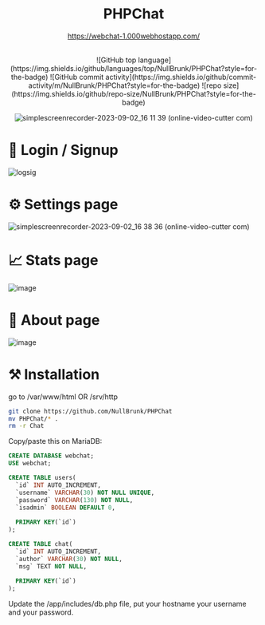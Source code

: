 <div align="center">
   
# PHPChat  

https://webchat-1.000webhostapp.com/
  
<br/> 
![GitHub top language](https://img.shields.io/github/languages/top/NullBrunk/PHPChat?style=for-the-badge)
![GitHub commit activity](https://img.shields.io/github/commit-activity/m/NullBrunk/PHPChat?style=for-the-badge)
![repo size](https://img.shields.io/github/repo-size/NullBrunk/PHPChat?style=for-the-badge)

![simplescreenrecorder-2023-09-02_16 11 39 (online-video-cutter com)](https://github.com/NullBrunk/PHPChat/assets/125673909/b14b05ed-f002-489e-b568-db3ab0a5cb9b)
</div>

# 🔐 Login / Signup
![logsig](https://github.com/NullBrunk/PHPChat/assets/125673909/ea198379-ee30-421b-8bf9-d4c9a8c84274)

# ⚙️ Settings page
![simplescreenrecorder-2023-09-02_16 38 36 (online-video-cutter com)](https://github.com/NullBrunk/PHPChat/assets/125673909/672b8596-6146-4404-b13e-da1b2b09927a)

# 📈 Stats page 
![image](https://github.com/NullBrunk/PHPChat/assets/125673909/5a893e6b-773b-4707-b018-0451eef32524)


# 🔎 About page
![image](https://github.com/NullBrunk/PHPChat/assets/125673909/3e59c72d-0ccd-4fbf-ad60-e1d4d3c2d5fa)



# ⚒️ Installation

go to /var/www/html OR /srv/http
```bash
git clone https://github.com/NullBrunk/PHPChat
mv PHPChat/* .
rm -r Chat
```

Copy/paste this on MariaDB:

```sql
CREATE DATABASE webchat;
USE webchat;

CREATE TABLE users(
  `id` INT AUTO_INCREMENT,
  `username` VARCHAR(30) NOT NULL UNIQUE,
  `password` VARCHAR(130) NOT NULL,
  `isadmin` BOOLEAN DEFAULT 0,
  
  PRIMARY KEY(`id`)
);

CREATE TABLE chat(
  `id` INT AUTO_INCREMENT,
  `author` VARCHAR(30) NOT NULL,
  `msg` TEXT NOT NULL,
  
  PRIMARY KEY(`id`)
);
```
Update the /app/includes/db.php file, put your hostname your username and your password.

